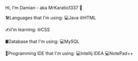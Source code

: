 Hi, I'm Damian - aka MrKaratio1337 👋

🛠Languages that I'm using:
💻Java
🌐HTML

✍️I'm learning:
🌐CSS

🛢Database that I'm using:
💻MySQL

🔧Programming IDE that I'm using:
💻Intellij IDEA
💻NotePad++
